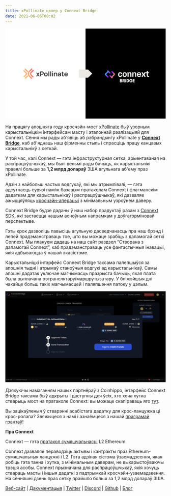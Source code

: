 ```yaml
---
title: xPollinate цяпер у Connext Bridge
date: 2021-06-06T00:02
---
```


![](/blog/3/1.png)

На працягу апошняга году кросчэйн-мост [xPollinate](https://bridge.connext.network/) быў узорным карыстальніцкім інтэрфейсам масту і эталоннай рэалізацыяй для Connext. Сёння мы рады аб'явіць аб рэбрэндынгу xPollinate у [**Connext Bridge**](https://bridge.connext.network/), каб аб'яднаць наш фірменны стыль і спрасціць працу канцавых карыстальнікў з сеткай.

У той час, калі Connext — гэта інфраструктурная сетка, арыентаваная на распрацоўшчыкаў, мы былі вельмі рады бачыць, як карыстальнікі правялі больше за **1,2 млрд долараў** ЗША агульнага аб'ему праз xPollinate.

Адзін з найбольш частых водгукаў, які мы атрымлівалі, — гэта адсутнасць сувязі паміж базавым пратаколам Connext і флагманскім дадаткам для карыстальнікаў і распрацоўшчыкаў, які дазваляе ажыццяўляць [кросчэйн-аперацыі](https://www.connext.network/) з мінімальным узроўнем даверу.

Connext Bridge будзе даданы ў наш набор прадуктаў разам з [Connext SDK](https://docs.connext.network/), які застаецца нашым асноўным напрамкам у доўгатэрміновай перспектыве.

Гэты крок дазволіць павысіць агульную дасведчанасць пра наш брэнд і лепей прадэманстраваць тое, што вы можаце зрабіць з дапамогай сеткі Connext. Мы плануем дадаць на наш сайт раздзел “Створана з дапамогай Connext”, каб прадэманстраваць усе фантастычныя інавацыі, якія адбываюцца ў нашай экасістэме.

Карыстальніцкі інтэрфейс Connext Bridge таксама палепшыўся за апошнія тыдні і атрымаў станоўчыя водгукі ад карыстальнікаў. Самы апошні дадатак уключае магчымасць празрыста бачыць, якая плата была выплачана рэтранслятару/маршрутызатару. У бліжэйшыя дні чакайце больш такіх магчымасцей і паляпшэння патоку у цэлым.

![](/blog/3/2.png)

Дзякуючы намаганням нашых партнёраў з Coinhippo, інтэрфейс Connext Bridge таксама быў адкрыты і даступны для ўсіх, хто хоча хутка стварыць мост на пратаколе Connext: вы можаце скапіраваць яго [тут](https://github.com/CoinHippo-Labs/connext-bridge).

Вы зацікаўленыя ў стварэнні асабістага дадатку для крос-ланцужка ці крос-ролапа? Звяжыцеся з намі і азнаёмцеся з нашай [праграмай грантаў](https://grants.connext.network/ec14e525f1984f5aa286235aabc37421)!

**Пра Connext**

Connext — гэта [пратакол сумяшчальнасці](https://www.connext.network/) L2 Ethereum.

Connext дазваляе пераводзіць актывы і кантракты праз Ethereum-сумяшчальныя ланцужкі і L2. Гэта адзіная сістэма ўзаемадзеення, якая робіць гэта танна і хутка, з мінімальным даверам, не выкарыстоўваючы трэція асобы. Connext прызначана для распрацоўшчыкаў, якія хочуць ствараць масты і іншыя дадаткі з падтрымкай кросчэйн-узаемадзеення. На сённяшні дзень праз сетку прайшло больш за 1,2 млрд долараў ЗША.

[Веб-сайт](https://www.connext.network/) | [Дакументацыя](https://docs.connext.network/) | [Twitter](https://mobile.twitter.com/connextnetwork) | [Discord](https://discord.gg/connext) | [Github](https://github.com/connext) | [Блог](https://blog.connext.network/)
